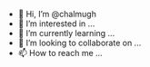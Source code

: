 - 👋 Hi, I’m @chalmugh
- 👀 I’m interested in ...
- 🌱 I’m currently learning ...
- 💞️ I’m looking to collaborate on ...
- 📫 How to reach me ...

<!---
chalmugh/chalmugh is a ✨ special ✨ repository because its `README.md` (this file) appears on your GitHub profile.
You can click the Preview link to take a look at your changes.
--->
